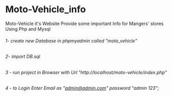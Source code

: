 # Moto-Vehicle_info
Moto-Vehicle it's Website Provide some important Info for Mangers' stores  Using Php and Mysql


###### 1- create new Database in phpmyadmin called "moto_vehicle"
###### 2- import DB.sql 
###### 3 - run project in Browser with Url "http://localhost/moto-vehicle/index.php"
###### 4 - to Login Enter Email as "admin@admin.com"  password "admin 123";

